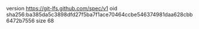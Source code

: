 version https://git-lfs.github.com/spec/v1
oid sha256:ba385da5c3898dfd27f5ba7f1ace70464ccbe546374981daa628cbb6472b7556
size 68
